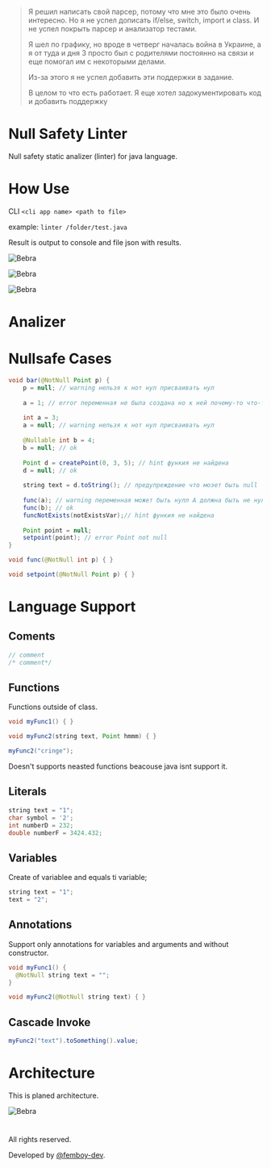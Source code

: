 > Я решил написать свой парсер, потому что мне это было очень интересно. 
> Но я не успел дописать if/else, switch, import и class. 
> И не успел покрыть парсер и анализатор тестами.
> 
> Я шел по графику, но вроде в четверг началась война в Украине, а я от туда и дня 3 просто был с
> родителями постоянно на связи и еще помогал им с некоторыми делами. 
> 
> Из-за этого я не успел добавить эти поддержки в задание.
> 
> В целом то что есть работает. Я еще хотел задокументировать код и добавить поддержку

# Null Safety Linter

Null safety static analizer (linter) for java language.

# How Use

CLI `<cli app name> <path to file>`

example:
`linter /folder/test.java`

Result is output to console and file json with results. 

![Bebra](Assets/cli-1.png)

![Bebra](Assets/cli-2.png)

![Bebra](Assets/cli-3.png)

# Analizer

# Nullsafe Cases

```java
void bar(@NotNull Point p) {
    p = null; // warning нельзя к нот нул присваивать нул
    
    a = 1; // error переменная не была создана но к ней почему-то что-то присваивается
    
    int a = 3;
    a = null; // warning нельзя к нот нул присваивать нул
    
    @Nullable int b = 4;
    b = null; // ok
    
    Point d = createPoint(0, 3, 5); // hint функия не найдена
    d = null; // ok
    
    string text = d.toString(); // предупреждение что моэет быть null
    
    func(a); // warning переменная может быть нулл А должна быть не нулл
    func(b); // ok
    funcNotExists(notExistsVar);// hint функия не найдена
    
    Point point = null;
    setpoint(point); // error Point not null
}

void func(@NotNull int p) { }

void setpoint(@NotNull Point p) { }
```

# Language Support

## Coments

```java
// comment
/* comment*/
```

## Functions

Functions outside of class.

```java
void myFunc1() { }
```

```java
void myFunc2(string text, Point hmmm) { }
```

```java
myFunc2("cringe");
```

Doesn't supports neasted functions beacouse java isnt support it.

## Literals

```java
string text = "1";
char symbol = '2';
int numberD = 232;
double numberF = 3424.432;
```

## Variables

Create of variablee and equals ti variable;

```java
string text = "1";
text = "2";
```

## Annotations

Support only annotations for variables and arguments and without constructor.

```java
void myFunc1() { 
  @NotNull string text = "";
}
```

```java
void myFunc2(@NotNull string text) { }
```

## Cascade Invoke

```java
myFunc2("text").toSomething().value;
```

# Architecture

This is planed architecture.

![Bebra](Assets/plan-structure.png)

#

All rights reserved.

Developed by [@femboy-dev](https://github.com/femboy-dev).
